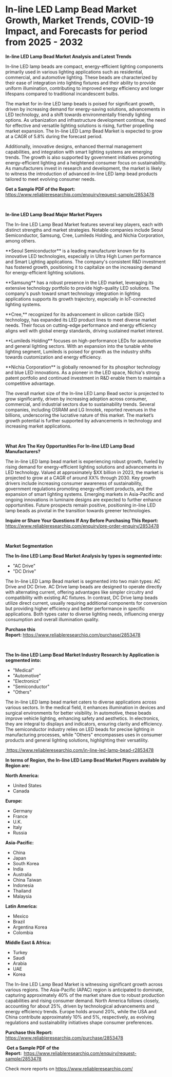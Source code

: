 <p><h1>In-line LED Lamp Bead Market Growth, Market Trends, COVID-19 Impact, and Forecasts for period from 2025 - 2032</h1></p><p><strong>In-line LED Lamp Bead Market Analysis and Latest Trends</strong></p>
<p><p>In-line LED lamp beads are compact, energy-efficient lighting components primarily used in various lighting applications such as residential, commercial, and automotive lighting. These beads are characterized by their ease of integration into lighting fixtures and their ability to provide uniform illumination, contributing to improved energy efficiency and longer lifespans compared to traditional incandescent bulbs.</p><p>The market for in-line LED lamp beads is poised for significant growth, driven by increasing demand for energy-saving solutions, advancements in LED technology, and a shift towards environmentally friendly lighting options. As urbanization and infrastructure development continue, the need for effective and versatile lighting solutions is rising, further propelling market expansion. The In-line LED Lamp Bead Market is expected to grow at a CAGR of 5.8% during the forecast period. </p><p>Additionally, innovative designs, enhanced thermal management capabilities, and integration with smart lighting systems are emerging trends. The growth is also supported by government initiatives promoting energy-efficient lighting and a heightened consumer focus on sustainability. As manufacturers invest in research and development, the market is likely to witness the introduction of advanced in-line LED lamp bead products tailored to meet evolving consumer needs.</p></p>
<p><strong>Get a Sample PDF of the Report:&nbsp;</strong> <a href="https://www.reliableresearchiq.com/enquiry/request-sample/2853478?utm_campaign=3103&utm_medium=2&utm_source=Github&utm_content=ia&utm_term=12032025&utm_id=in-line-led-lamp-bead">https://www.reliableresearchiq.com/enquiry/request-sample/2853478</a></p>
<p>&nbsp;</p>
<p><strong>In-line LED Lamp Bead Major Market Players</strong></p>
<p><p>The In-line LED Lamp Bead Market features several key players, each with distinct strengths and market strategies. Notable companies include Seoul Semiconductor, Samsung, Cree, Lumileds Holding, and Nichia Corporation, among others.</p><p>**Seoul Semiconductor** is a leading manufacturer known for its innovative LED technologies, especially in Ultra High Lumen performance and Smart Lighting applications. The company's consistent R&D investment has fostered growth, positioning it to capitalize on the increasing demand for energy-efficient lighting solutions.</p><p>**Samsung** has a robust presence in the LED market, leveraging its extensive technology portfolio to provide high-quality LED solutions. The company's push toward smart technology integration in lighting applications supports its growth trajectory, especially in IoT-connected lighting systems.</p><p>**Cree,** recognized for its advancement in silicon carbide (SiC) technology, has expanded its LED product lines to meet diverse market needs. Their focus on cutting-edge performance and energy efficiency aligns well with global energy standards, driving sustained market interest.</p><p>**Lumileds Holding** focuses on high-performance LEDs for automotive and general lighting sectors. With an expansion into the tunable white lighting segment, Lumileds is poised for growth as the industry shifts towards customization and energy efficiency.</p><p>**Nichia Corporation** is globally renowned for its phosphor technology and blue LED innovations. As a pioneer in the LED space, Nichia's strong patent portfolio and continued investment in R&D enable them to maintain a competitive advantage.</p><p>The overall market size of the In-line LED Lamp Bead sector is projected to grow significantly, driven by increasing adoption across consumer, commercial, and industrial sectors due to sustainability trends. Several companies, including OSRAM and LG Innotek, reported revenues in the billions, underscoring the lucrative nature of this market. The market’s growth potential is further supported by advancements in technology and increasing market applications.</p></p>
<p>&nbsp;</p>
<p><strong>What Are The Key Opportunities For In-line LED Lamp Bead Manufacturers?</strong></p>
<p><p>The in-line LED lamp bead market is experiencing robust growth, fueled by rising demand for energy-efficient lighting solutions and advancements in LED technology. Valued at approximately $XX billion in 2023, the market is projected to grow at a CAGR of around XX% through 2030. Key growth drivers include increasing consumer awareness of sustainability, government regulations promoting energy-efficient products, and the expansion of smart lighting systems. Emerging markets in Asia-Pacific and ongoing innovations in luminaire designs are expected to further enhance opportunities. Future prospects remain positive, positioning in-line LED lamp beads as pivotal in the transition towards greener technologies.</p></p>
<p><strong>Inquire or Share Your Questions If Any Before Purchasing This Report:</strong> <a href="https://www.reliableresearchiq.com/enquiry/pre-order-enquiry/2853478?utm_campaign=3103&utm_medium=2&utm_source=Github&utm_content=ia&utm_term=12032025&utm_id=in-line-led-lamp-bead">https://www.reliableresearchiq.com/enquiry/pre-order-enquiry/2853478</a></p>
<p>&nbsp;</p>
<p><strong>Market Segmentation</strong></p>
<p><strong>The In-line LED Lamp Bead Market Analysis by types is segmented into:</strong></p>
<p><ul><li>"AC Drive"</li><li>"DC Drive"</li></ul></p>
<p><p>The In-line LED Lamp Bead market is segmented into two main types: AC Drive and DC Drive. AC Drive lamp beads are designed to operate directly with alternating current, offering advantages like simpler circuitry and compatibility with existing AC fixtures. In contrast, DC Drive lamp beads utilize direct current, usually requiring additional components for conversion but providing higher efficiency and better performance in specific applications. Both types cater to diverse lighting needs, influencing energy consumption and overall illumination quality.</p></p>
<p><strong>Purchase this Report:&nbsp;</strong><a href="https://www.reliableresearchiq.com/purchase/2853478?utm_campaign=3103&utm_medium=2&utm_source=Github&utm_content=ia&utm_term=12032025&utm_id=in-line-led-lamp-bead">https://www.reliableresearchiq.com/purchase/2853478</a></p>
<p>&nbsp;</p>
<p><strong>The In-line LED Lamp Bead Market Industry Research by Application is segmented into:</strong></p>
<p><ul><li>"Medical"</li><li>"Automotive"</li><li>"Electronics"</li><li>"Semiconductor"</li><li>"Others"</li></ul></p>
<p><p>The in-line LED lamp bead market caters to diverse applications across various sectors. In the medical field, it enhances illumination in devices and surgical environments for better visibility. In automotive, these beads improve vehicle lighting, enhancing safety and aesthetics. In electronics, they are integral to displays and indicators, ensuring clarity and efficiency. The semiconductor industry relies on LED beads for precise lighting in manufacturing processes, while "Others" encompasses uses in consumer products and general lighting solutions, highlighting their versatility.</p></p>
<p><a href="https://www.reliableresearchiq.com/in-line-led-lamp-bead-r2853478?utm_campaign=3103&utm_medium=2&utm_source=Github&utm_content=ia&utm_term=12032025&utm_id=in-line-led-lamp-bead">&nbsp;https://www.reliableresearchiq.com/in-line-led-lamp-bead-r2853478</a></p>
<p><strong>In terms of Region, the In-line LED Lamp Bead Market Players available by Region are:</strong></p>
<p>
    <p> <strong> North America: </strong>
        <ul>
            <li>United States</li>
            <li>Canada</li>
        </ul>
        </p> 
    <p> <strong> Europe: </strong>
        <ul>
            <li>Germany</li>
            <li>France</li>
            <li>U.K.</li>
            <li>Italy</li>
            <li>Russia</li>
        </ul>
        </p> 
    <p> <strong> Asia-Pacific: </strong>
        <ul>
            <li>China</li>
            <li>Japan</li>
            <li>South Korea</li>
            <li>India</li>
            <li>Australia</li>
            <li>China Taiwan</li>
            <li>Indonesia</li>
            <li>Thailand</li>
            <li>Malaysia</li>
        </ul>
        </p> 
    <p> <strong> Latin America: </strong>
        <ul>
            <li>Mexico</li>
            <li>Brazil</li>
            <li>Argentina Korea</li>
            <li>Colombia</li>
        </ul>
        </p> 
    <p> <strong> Middle East & Africa: </strong>
        <ul>
            <li>Turkey</li>
            <li>Saudi</li>
            <li>Arabia</li>
            <li>UAE</li>
            <li>Korea</li>
        </ul>
    </p>
    </p>
<p><p>The In-line LED Lamp Bead Market is witnessing significant growth across various regions. The Asia-Pacific (APAC) region is anticipated to dominate, capturing approximately 40% of the market share due to robust production capabilities and rising consumer demand. North America follows closely, accounting for about 25%, driven by technological advancements and energy efficiency trends. Europe holds around 20%, while the USA and China contribute approximately 10% and 5%, respectively, as evolving regulations and sustainability initiatives shape consumer preferences.</p></p>
<p><strong>Purchase this Report: </strong><a href="https://www.reliableresearchiq.com/purchase/2853478?utm_campaign=3103&utm_medium=2&utm_source=Github&utm_content=ia&utm_term=12032025&utm_id=in-line-led-lamp-bead">https://www.reliableresearchiq.com/purchase/2853478</a></p>
<p>&nbsp;<strong>Get a Sample PDF of the Report:&nbsp;&nbsp;</strong><a href="https://www.reliableresearchiq.com/enquiry/request-sample/2853478?utm_campaign=3103&utm_medium=2&utm_source=Github&utm_content=ia&utm_term=12032025&utm_id=in-line-led-lamp-bead">https://www.reliableresearchiq.com/enquiry/request-sample/2853478</a></p>
<p><strong></strong></p>
<p>Check more reports on <a href="https://www.reliableresearchiq.com/?utm_campaign=3103&utm_medium=2&utm_source=Github&utm_content=ia&utm_term=12032025&utm_id=in-line-led-lamp-bead">https://www.reliableresearchiq.com/</a></p>